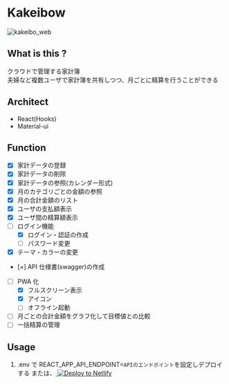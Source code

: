 # Kakeibow

![kakeibo_web](https://user-images.githubusercontent.com/24493250/127496373-005c6969-7b47-482c-8690-9168fb77786f.gif)

## What is this ?

クラウドで管理する家計簿  
夫婦など複数ユーザで家計簿を共有しつつ、月ごとに精算を行うことができる

## Architect

- React(Hooks)
- Material-ui

## Function

- [x] 家計データの登録
- [x] 家計データの削除
- [x] 家計データの参照(カレンダー形式)
- [x] 月のカテゴリごとの金額の参照
- [x] 月の合計金額のリスト
- [x] ユーザの支払額表示
- [x] ユーザ間の精算額表示
- [ ] ログイン機能
  - [x] ログイン・認証の作成
  - [ ] パスワード変更
- [x] テーマ・カラーの変更
- [×] API 仕様書(swagger)の作成
- [ ] PWA 化
  - [x] フルスクリーン表示
  - [x] アイコン
  - [ ] オフライン起動
- [ ] 月ごとの合計金額をグラフ化して目標値との比較
- [ ] 一括精算の管理

## Usage

1. .env で REACT_APP_API_ENDPOINT=`APIのエンドポイント`を設定しデプロイする
   または、<a href="https://app.netlify.com/start/deploy?repository=https://github.com/7tsuno/kakeibo_web">
   <img src="https://www.netlify.com/img/deploy/button.svg" title="Deploy to Netlify">
   </a>

